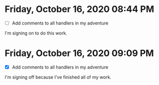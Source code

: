 # Friday, October 16, 2020 08:44 PM

- [ ] Add comments to all handlers in my adventure

I'm signing on to do this work.

# Friday, October 16, 2020 09:09 PM

- [x] Add comments to all handlers in my adventure

I'm signing off because I've finished all of my work.
